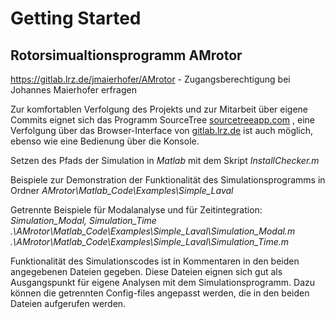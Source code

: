 ﻿# Getting Started

## Rotorsimualtionsprogramm AMrotor

<https://gitlab.lrz.de/jmaierhofer/AMrotor> - Zugangsberechtigung bei Johannes Maierhofer erfragen

Zur komfortablen Verfolgung des Projekts und zur Mitarbeit über eigene Commits eignet sich das Programm SourceTree [sourcetreeapp.com](https://www.sourcetreeapp.com) , eine Verfolgung über das Browser-Interface von [gitlab.lrz.de](https://gitlab.lrz.de/) ist auch möglich, ebenso wie eine Bedienung über die Konsole.

Setzen des Pfads der Simulation in *Matlab* mit dem Skript *InstallChecker.m*

Beispiele zur Demonstration der Funktionalität des Simulationsprogramms in Ordner *AMrotor\\Matlab\_Code\\Examples\\Simple\_Laval*

Getrennte Beispiele für Modalanalyse und für Zeitintegration: *Simulation\_Modal, Simulation\_Time\
.\\AMrotor\\Matlab\_Code\Examples\\Simple\_Laval\\Simulation\_Modal.m*
*.\\AMrotor\\Matlab\_Code\\Examples\\Simple\_Laval\\Simulation\_Time.m*

Funktionalität des Simulationscodes ist in Kommentaren in den beiden angegebenen Dateien gegeben. Diese Dateien eignen sich gut als Ausgangspunkt für eigene Analysen mit dem Simulationsprogramm. Dazu können die getrennten Config-files angepasst werden, die in den beiden Dateien aufgerufen werden.

